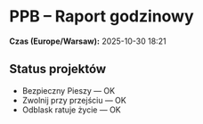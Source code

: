 # PPB – Raport godzinowy
**Czas (Europe/Warsaw):** 2025-10-30 18:21

## Status projektów
- Bezpieczny Pieszy — OK
- Zwolnij przy przejściu — OK
- Odblask ratuje życie — OK

